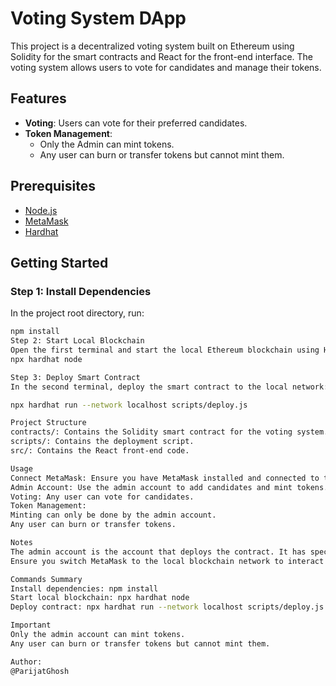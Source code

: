 # Voting System DApp

This project is a decentralized voting system built on Ethereum using Solidity for the smart contracts and React for the front-end interface. The voting system allows users to vote for candidates and manage their tokens. 

## Features

- **Voting**: Users can vote for their preferred candidates.
- **Token Management**: 
  - Only the Admin can mint tokens.
  - Any user can burn or transfer tokens but cannot mint them.

## Prerequisites

- [Node.js](https://nodejs.org/)
- [MetaMask](https://metamask.io/)
- [Hardhat](https://hardhat.org/)

## Getting Started

### Step 1: Install Dependencies

In the project root directory, run:

```bash
npm install
Step 2: Start Local Blockchain
Open the first terminal and start the local Ethereum blockchain using Hardhat:
npx hardhat node

Step 3: Deploy Smart Contract
In the second terminal, deploy the smart contract to the local network:

npx hardhat run --network localhost scripts/deploy.js

Project Structure
contracts/: Contains the Solidity smart contract for the voting system.
scripts/: Contains the deployment script.
src/: Contains the React front-end code.

Usage
Connect MetaMask: Ensure you have MetaMask installed and connected to the local blockchain network.
Admin Account: Use the admin account to add candidates and mint tokens.
Voting: Any user can vote for candidates.
Token Management:
Minting can only be done by the admin account.
Any user can burn or transfer tokens.

Notes
The admin account is the account that deploys the contract. It has special privileges such as adding candidates and minting tokens.
Ensure you switch MetaMask to the local blockchain network to interact with the deployed contract.

Commands Summary
Install dependencies: npm install
Start local blockchain: npx hardhat node
Deploy contract: npx hardhat run --network localhost scripts/deploy.js

Important
Only the admin account can mint tokens.
Any user can burn or transfer tokens but cannot mint them.

Author:
@ParijatGhosh